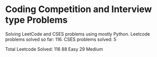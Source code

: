 # Coding Competition and Interview type Problems
Solving LeetCode and CSES problems using mostly Python. Leetcode problems solved so far: 116. CSES problems solved: 5

Total Leetcode Solved: 116
88 Easy
29 Medium 
